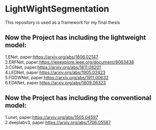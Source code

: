 # LightWightSegmentation
This repository is used as a framework for my final thesis

## Now the Project has including the lightweight model:
1.ENet, paper:https://arxiv.org/abs/1606.02147  
2.ERFNet, paper:https://ieeexplore.ieee.org/document/8063438  
3.CGNet, paper:https://arxiv.org/abs/1811.08201  
4.LEDNet, paper:https://arxiv.org/abs/1905.02423  
5.FDDWNet, paper:https://arxiv.org/abs/1911.00632  
6.EDANet, paper:https://arxiv.org/abs/1809.06323  


## Now the Project has including the conventional model:
1.unet, paper:https://arxiv.org/abs/1505.04597  
2.deeplabv3, paper:https://arxiv.org/abs/1706.05587  




